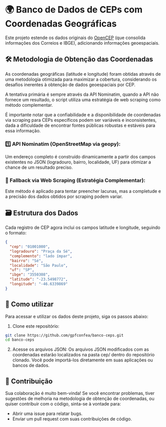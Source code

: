 # 🌍 Banco de Dados de CEPs com Coordenadas Geográficas

Este projeto estende os dados originais do [OpenCEP](https://github.com/SeuAliado/OpenCEP) (que consolida informações dos Correios e IBGE), adicionando informações geoespaciais.

## 🛠️ Metodologia de Obtenção das Coordenadas
As coordenadas geográficas (latitude e longitude) foram obtidas através de uma metodologia otimizada para maximizar a cobertura, considerando os desafios inerentes à obtenção de dados geoespaciais por CEP.

A tentativa primária é sempre através da API Nominatim, quando a API não fornece um resultado, o script utiliza uma estratégia de web scraping como método complementar.

É importante notar que a confiabilidade e a disponibilidade de coordenadas via scraping para CEPs específicos podem ser variáveis e inconsistentes, dada a dificuldade de encontrar fontes públicas robustas e estáveis para essa informação.

### 1️⃣ API Nominatim (OpenStreetMap via geopy):
Um endereço completo é construído dinamicamente a partir dos campos existentes no JSON (logradouro, bairro, localidade, UF) para otimizar a chance de um resultado preciso.

### 🔁 Fallback via Web Scraping (Estratégia Complementar):
Este método é aplicado para tentar preencher lacunas, mas a completude e a precisão dos dados obtidos por scraping podem variar.

## 🗃️ Estrutura dos Dados
Cada registro de CEP agora inclui os campos latitude e longitude, seguindo o formato:

```JSON
{
  "cep": "01001000",
  "logradouro": "Praça da Sé",
  "complemento": "lado ímpar",
  "bairro": "Sé",
  "localidade": "São Paulo",
  "uf": "SP",
  "ibge": "3550308",
  "latitude": "-23.5498772",
  "longitude": "-46.6339869"
}
```

## 🚀 Como utilizar
Para acessar e utilizar os dados deste projeto, siga os passos abaixo:

1. Clone este repositório:

```Bash
git clone https://github.com/gpfconfea/banco-ceps.git
cd banco-ceps
```

2. Acesse os arquivos JSON:
Os arquivos JSON modificados com as coordenadas estarão localizados na pasta cep/ dentro do repositório clonado. Você pode importá-los diretamente em suas aplicações ou bancos de dados.

## 🤝 Contribuição
Sua colaboração é muito bem-vinda! Se você encontrar problemas, tiver sugestões de melhoria na metodologia de obtenção de coordenadas, ou quiser contribuir com o código, sinta-se à vontade para:

- Abrir uma issue para relatar bugs.
- Enviar um pull request com suas contribuições de código.
